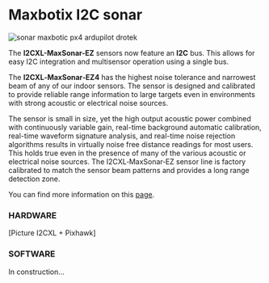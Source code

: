 # Maxbotix I2C sonar

![](https://drotek.com/wp-content/uploads/2017/01/mb1242-i2cxl-maxsonar-ez4-ultrasonic-sensor.jpg "sonar maxbotic px4 ardupilot drotek")

The **I2CXL-MaxSonar-EZ** sensors now feature an **I2C** bus. This allows for easy I2C integration and multisensor operation using a single bus.

The **I2CXL‑MaxSonar‑EZ4** has the highest noise tolerance and narrowest beam of any of our indoor sensors. The sensor is designed and calibrated to provide reliable range information to large targets even in environments with strong acoustic or electrical noise sources.

The sensor is small in size, yet the high output acoustic power combined with continuously variable gain, real-time background automatic calibration, real-time waveform signature analysis, and real-time noise rejection algorithms results in virtually noise free distance readings for most users. This holds true even in the presence of many of the various acoustic or electrical noise sources. The I2CXL‑MaxSonar‑EZ sensor line is factory calibrated to match the sensor beam patterns and provides a long range detection zone.

You can find more information on this [page](https://drotek.com/shop/en/home/567-mb1242-i2cxl-maxsonar-ez4-ultrasonic-sensor.html).

### HARDWARE

[Picture I2CXL + Pixhawk]

### SOFTWARE

In construction...

